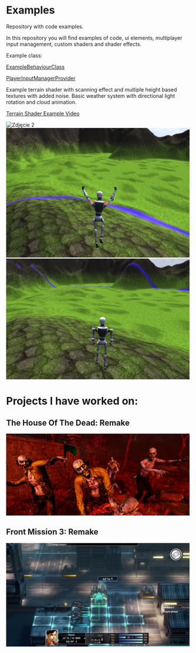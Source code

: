 # Examples
Repository with code examples.

In this repository you will find examples of code, ui elements, multiplayer input management, custom shaders and shader effects.

Example class:

[ExampleBehaviourClass](https://github.com/Daniel1x/Examples/blob/main/Assets/Code/ExampleBehaviourClass.cs)

[PlayerInputManagerProvider](https://github.com/Daniel1x/Examples/blob/main/Assets/Code/Player/PlayerInputManagerProvider.cs)

Example terrain shader with scanning effect and multiple height based textures with added noise.
Basic weather system with directional light rotation and cloud animation.

[Terrain Shader Example Video](https://www.youtube.com/watch?v=8upf36Ew92E)

<img src="https://github.com/Daniel1x/Examples/blob/main/Assets/Content/Preview/t_Preview5.png" alt="Zdjęcie 2" width="500"/>

<img src="https://github.com/Daniel1x/Examples/blob/main/Assets/Content/Preview/t_Preview1.png" alt="Zdjęcie 1" width="500"/>

<img src="https://github.com/Daniel1x/Examples/blob/main/Assets/Content/Preview/t_Preview2.png" alt="Zdjęcie 2" width="500"/>

# Projects I have worked on:

## The House Of The Dead: Remake

<img src="https://github.com/Daniel1x/Examples/blob/main/Assets/Content/Preview/t_Preview3.png" alt="Zdjęcie 3" width="500"/>

## Front Mission 3: Remake

<img src="https://github.com/Daniel1x/Examples/blob/main/Assets/Content/Preview/t_Preview4.png" alt="Zdjęcie 4" width="500"/>
